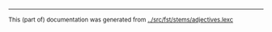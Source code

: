 













* * *
<small>This (part of) documentation was generated from [../src/fst/stems/adjectives.lexc](http://github.com/giellalt/lang-rus/blob/main/../src/fst/stems/adjectives.lexc)</small>